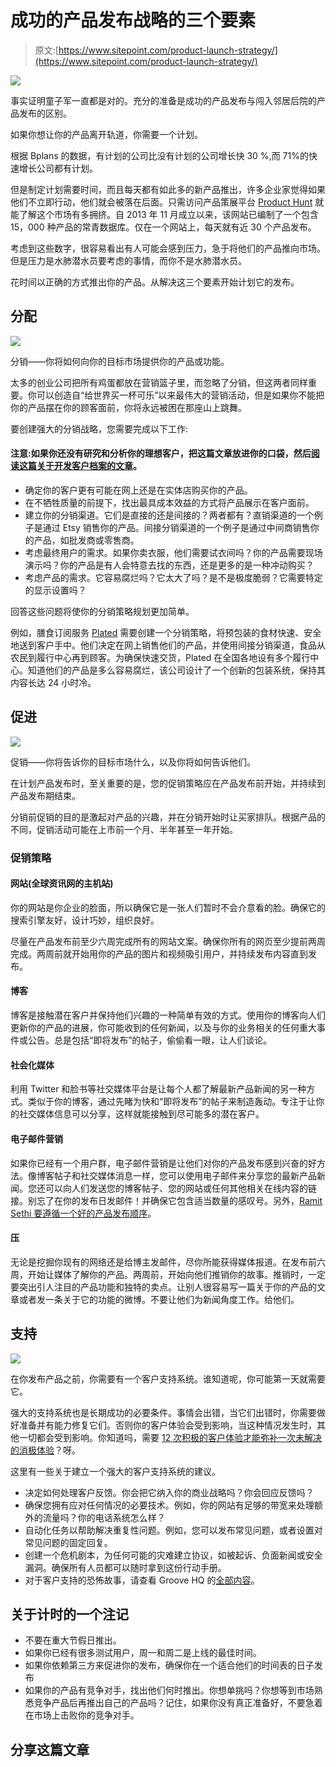# 成功的产品发布战略的三个要素

> 原文:[https://www.sitepoint.com/product-launch-strategy/](https://www.sitepoint.com/product-launch-strategy/)

![](../Images/ad6f8139789471d72d8c15a979272506.png)

事实证明童子军一直都是对的。充分的准备是成功的产品发布与闯入邻居后院的产品发布的区别。

如果你想让你的产品离开轨道，你需要一个计划。

根据 Bplans 的数据，有计划的公司比没有计划的公司增长快 30 %,而 71%的快速增长公司都有计划。

但是制定计划需要时间，而且每天都有如此多的新产品推出，许多企业家觉得如果他们不立即行动，他们就会被落在后面。只需访问产品策展平台 [Product Hunt](http://producthunt.com) 就能了解这个市场有多拥挤。自 2013 年 11 月成立以来，该网站已编制了一个包含 15，000 种产品的常青数据库。仅在一个网站上，每天就有近 30 个产品发布。

考虑到这些数字，很容易看出有人可能会感到压力，急于将他们的产品推向市场。但是压力是水肺潜水员要考虑的事情，而你不是水肺潜水员。

花时间以正确的方式推出你的产品。从解决这三个要素开始计划它的发布。

## 分配

![](../Images/744373a2653aba59201f4d077dd7cdaf.png)

分销——你将如何向你的目标市场提供你的产品或功能。

太多的创业公司把所有鸡蛋都放在营销篮子里，而忽略了分销，但这两者同样重要。你可以创造自“给世界买一杯可乐”以来最伟大的营销活动，但是如果你不能把你的产品摆在你的顾客面前，你将永远被困在那座山上跳舞。

要创建强大的分销战略，您需要完成以下工作:

#### 注意:如果你还没有研究和分析你的理想客户，把这篇文章放进你的口袋，然后[阅读这篇关于开发客户档案的文章](http://sixteenventures.com/ideal-customer-profile)。

*   确定你的客户更有可能在网上还是在实体店购买你的产品。
*   在不牺牲质量的前提下，找出最具成本效益的方式将产品展示在客户面前。
*   建立你的分销渠道。它们是直接的还是间接的？两者都有？直销渠道的一个例子是通过 Etsy 销售你的产品。间接分销渠道的一个例子是通过中间商销售你的产品，如批发商或零售商。
*   考虑最终用户的需求。如果你卖衣服，他们需要试衣间吗？你的产品需要现场演示吗？你的产品是有人会特意去找的东西，还是更多的是一种冲动购买？
*   考虑产品的需求。它容易腐烂吗？它太大了吗？是不是极度脆弱？它需要特定的显示设置吗？

回答这些问题将使你的分销策略规划更加简单。

例如，膳食订阅服务 [Plated](https://www.plated.com) 需要创建一个分销策略，将预包装的食材快速、安全地送到客户手中。他们决定在网上销售他们的产品，并使用间接分销渠道，食品从农民到履行中心再到顾客。为确保快速交货，Plated 在全国各地设有多个履行中心。知道他们的产品是多么容易腐烂，该公司设计了一个创新的包装系统，保持其内容长达 24 小时冷。

## 促进

![](../Images/1b4889eca139fc6736888984566e9409.png)

促销——你将告诉你的目标市场什么，以及你将如何告诉他们。

在计划产品发布时，至关重要的是，您的促销策略应在产品发布前开始，并持续到产品发布期结束。

分销前促销的目的是激起对产品的兴趣，并在分销开始时让买家排队。根据产品的不同，促销活动可能在上市前一个月、半年甚至一年开始。

### 促销策略

#### 网站(全球资讯网的主机站)

你的网站是你企业的脸面，所以确保它是一张人们暂时不会介意看的脸。确保它的搜索引擎友好，设计巧妙，组织良好。

尽量在产品发布前至少六周完成所有的网站文案。确保你所有的网页至少提前两周完成。两周前就开始用你的产品的图片和视频吸引用户，并持续发布内容直到发布。

#### 博客

博客是接触潜在客户并保持他们兴趣的一种简单有效的方式。使用你的博客向人们更新你的产品的进展，你可能收到的任何新闻，以及与你的业务相关的任何重大事件或公告。总是包括“即将发布”的帖子，偷偷看一眼，让人们谈论。

#### 社会化媒体

利用 Twitter 和脸书等社交媒体平台是让每个人都了解最新产品新闻的另一种方式。类似于你的博客，通过先睹为快和“即将发布”的帖子来制造轰动。专注于让你的社交媒体信息可以分享，这样就能接触到尽可能多的潜在客户。

#### 电子邮件营销

如果你已经有一个用户群，电子邮件营销是让他们对你的产品发布感到兴奋的好方法。像博客帖子和社交媒体消息一样，您可以使用电子邮件来分享您的最新产品新闻。您还可以向人们发送您的博客帖子、您的网站或任何其他相关在线内容的链接。别忘了在你的发布日发邮件！并确保它包含适当数量的感叹号。另外，[Ramit Sethi 要遵循一个好的产品发布顺序](http://www.copygrad.com/2014/05/09/the-17000-word-beast-ramit-sethi-created-to-launch-his-new-course/)。

#### 压

无论是挖掘你现有的网络还是给博主发邮件，尽你所能获得媒体报道。在发布前六周，开始让媒体了解你的产品。两周前，开始向他们推销你的故事。推销时，一定要突出引人注目的产品功能和独特的卖点。让别人很容易写一篇关于你的产品的文章或者发一条关于它的功能的微博。不要让他们为新闻角度工作。给他们。

## 支持

![](../Images/895616ad439ac68e098cbd0eb1b47304.png)

在你发布产品之前，你需要有一个客户支持系统。谁知道呢，你可能第一天就需要它。

强大的支持系统也是长期成功的必要条件。事情会出错，当它们出错时，你需要做好准备并有能力修复它们。否则你的客户体验会受到影响，当这种情况发生时，其他一切都会受到影响。你知道吗，需要 [12 次积极的客户体验才能弥补一次未解决的消极体验](http://www.helpscout.net/75-customer-service-facts-quotes-statistics/)？呀。

这里有一些关于建立一个强大的客户支持系统的建议。

*   决定如何处理客户反馈。你会把它纳入你的商业战略吗？你会回应反馈吗？
*   确保您拥有应对任何情况的必要技术。例如，你的网站有足够的带宽来处理额外的流量吗？你的电话系统怎么样？
*   自动化任务以帮助解决重复性问题。例如，您可以发布常见问题，或者设置对常见问题的固定回复。
*   创建一个危机剧本，为任何可能的灾难建立协议，如被起诉、负面新闻或安全漏洞。确保所有人员都可以随时拿到这份行动手册。
*   对于客户支持的恐怖故事，请查看 Groove HQ 的[全部内容](https://www.groovehq.com/blog/downtime)。

## 关于计时的一个注记

*   不要在重大节假日推出。
*   如果你已经有很多测试用户，周一和周二是上线的最佳时间。
*   如果你依赖第三方来促进你的发布，确保你在一个适合他们的时间表的日子发布
*   如果你的产品有竞争对手，找出他们何时推出。你想单挑吗？你想等到市场熟悉竞争产品后再推出自己的产品吗？记住，如果你没有真正准备好，不要急着在市场上击败你的竞争对手。

## 分享这篇文章